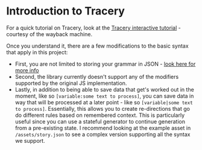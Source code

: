 # Introduction to Tracery

For a quick tutorial on Tracery, look at the [Tracery interactive tutorial](https://web.archive.org/web/20230307220020/http://www.crystalcodepalace.com/traceryTut.html) - courtesy of the wayback machine.

Once you understand it, there are a few modifications to the basic syntax that apply in this project:

- First, you are not limited to storing your grammar in JSON - [look here for more info](./Tracery_format.md)
- Second, the library currently doesn't support any of the modifiers supported by the original JS implementation.
- Lastly, in addition to being able to save data that get's worked out in the moment, like so `[variable:some text to process]`, you can save data in way that will be processed at a later point - like so `[variable|some text to process]`. Essentially, this allows you to create re-directions that go do different rules based on remembered context. This is particularly useful since you can use a stateful generator to continue generation from a pre-existing state. I recommend looking at the example asset in `/assets/story.json` to see a complex version supporting all the syntax we support.
